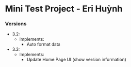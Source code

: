 # Mini Test Project - Eri Huỳnh

### Versions

- 3.2:
  - Implements:
    - Auto format data
- 3.3:
  - Implements:
    - Update Home Page UI (show version information)
